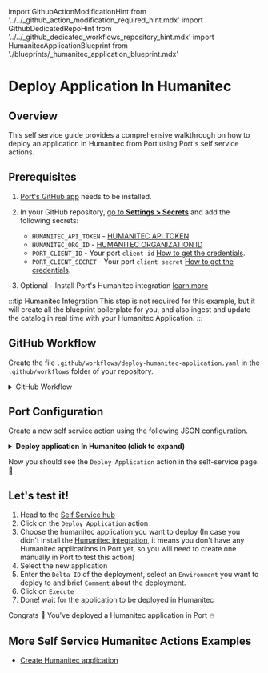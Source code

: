 import GithubActionModificationHint from '../../\_github_action_modification_required_hint.mdx'
import GithubDedicatedRepoHint from '../../\_github_dedicated_workflows_repository_hint.mdx'
import HumanitecApplicationBlueprint from './blueprints/_humanitec_application_blueprint.mdx'

# Deploy Application In Humanitec

## Overview
This self service guide provides a comprehensive walkthrough on how to deploy an application in Humanitec from Port using Port's self service actions.

## Prerequisites

1. [Port's GitHub app](https://github.com/apps/getport-io) needs to be installed.
2. In your GitHub repository, [go to **Settings > Secrets**](https://docs.github.com/en/actions/security-guides/using-secrets-in-github-actions#creating-secrets-for-a-repository) and add the following secrets:
   - `HUMANITEC_API_TOKEN` - [HUMANITEC API TOKEN](https://developer.humanitec.com/platform-orchestrator/reference/api-references/#authentication)
   - `HUMANITEC_ORG_ID` - [HUMANITEC ORGANIZATION ID](https://developer.humanitec.com/concepts/organizations/)
   - `PORT_CLIENT_ID` - Your port `client id` [How to get the credentials](https://docs.getport.io/build-your-software-catalog/sync-data-to-catalog/api/#find-your-port-credentials).
   - `PORT_CLIENT_SECRET` - Your port `client secret` [How to get the credentials](https://docs.getport.io/build-your-software-catalog/sync-data-to-catalog/api/#find-your-port-credentials).

3. Optional - Install Port's Humanitec integration [learn more](/docs/build-your-software-catalog/custom-integration/api/ci-cd/github-workflow/guides/humanitec/humanitec.md)

:::tip Humanitec Integration
This step is not required for this example, but it will create all the blueprint boilerplate for you, and also ingest and update the catalog in real time with your Humanitec Application.
:::

<HumanitecApplicationBlueprint/>

## GitHub Workflow

Create the file `.github/workflows/deploy-humanitec-application.yaml` in the `.github/workflows` folder of your repository.

<GithubDedicatedRepoHint/>

<details>
<summary>GitHub Workflow</summary>

```yaml showLineNumbers title="deploy-humanitec-application.yaml"
name: Deploy Humanitec Application
on:
  workflow_dispatch:
    inputs:
      delta_id:
        type: string
        description: The Delta ID
        required: true
      comment:
        type: string
        description: An optional comment to help communicate the purpose of the Deployment.
        required: false
      environment:
        type: string
        description: The Environment ID
        required: true
      port_context:
        required: true
        description: includes blueprint, run ID, and entity identifier from Port.

jobs:
  deploy-application:
    runs-on: ubuntu-latest
    steps:
      - name: Deploy Application
        uses: fjogeleit/http-request-action@v1
        with:
          url: 'https://api.humanitec.io/orgs/${{secrets.HUMANITEC_ORG_ID}}/apps/${{fromJson(inputs.port_context).entity}}/envs/${{inputs.environment}}/deploys'
          method: 'POST'
          customHeaders: '{"Content-Type": "application/json", "Authorization": "Bearer ${{ secrets.HUMANITEC_API_TOKEN }}"}'

      - name: Log Deploy Application Request Failure 
        if: failure()
        uses: port-labs/port-github-action@v1
        with:
          clientId: ${{ secrets.PORT_CLIENT_ID }}
          clientSecret: ${{ secrets.PORT_CLIENT_SECRET }}
          baseUrl: https://api.getport.io
          operation: PATCH_RUN
          runId: ${{fromJson(inputs.port_context).run_id}}
          logMessage: "Failed to deploy application ..."

      - name: Log Deploy Application Request Success
        uses: port-labs/port-github-action@v1
        with:
          clientId: ${{ secrets.PORT_CLIENT_ID }}
          clientSecret: ${{ secrets.PORT_CLIENT_SECRET }}
          baseUrl: https://api.getport.io
          operation: PATCH_RUN
          runId: ${{fromJson(inputs.port_context).run_id}}
          logMessage: |
             Application has been successfully deployed ! ✅
```

</details>

## Port Configuration

Create a new self service action using the following JSON configuration.

<details>
<summary><b> Deploy application In Humanitec (click to expand) </b></summary>

<GithubActionModificationHint/>

```json showLineNumbers
{
  "identifier": "deploy_application",
  "title": "Deploy Application",
  "icon": "Microservice",
  "description": "Deploy humanitec Application",
  "trigger": {
    "type": "self-service",
    "operation": "DAY-2",
    "userInputs": {
      "properties": {
        "delta_id": {
          "type": "string",
          "title": "Delta ID",
          "description": "Delta ID",
          "icon": "Deployment"
        },
        "comment": {
          "type": "string",
          "description": "Comment on the deployment",
          "title": "Comment"
        },
        "environment": {
          "type": "string",
          "title": "Environment",
          "description": "Deployment environment ID",
          "blueprint": "humanitecEnvironment",
          "format": "entity"
        }
      },
      "required": [
        "delta_id"
      ],
      "order": [
        "delta_id",
        "comment"
      ]
    },
    "blueprintIdentifier": "humanitecApplication"
  },
  "invocationMethod": {
    "type": "GITHUB",
    "org": "<GITHUB_ORG>",
    "repo": "<GITHUB_REPO>",
    "workflow": "deploy-humanitec-application.yaml",
    "workflowInputs": {
      "delta_id": "{{ .inputs.\"delta_id\" }}",
      "comment": "{{ .inputs.\"comment\" }}",
      "port_context": {
        "blueprint": "{{.action.blueprint}}",
        "entity": "{{.entity.identifier}}",
        "run_id": "{{.run.id}}"
      }
    },
    "reportWorkflowStatus": true
  },
  "requiredApproval": false
}
```
</details>

Now you should see the `Deploy Application` action in the self-service page. 🎉

## Let's test it!

1. Head to the [Self Service hub](https://app.getport.io/self-serve)
2. Click on the `Deploy Application` action
3. Choose the humanitec application you want to deploy (In case you didn't install the [Humanitec integration](/docs/build-your-software-catalog/custom-integration/api/ci-cd/github-workflow/guides/humanitec/humanitec.md), it means you don't have any Humanitec applications in Port yet, so you will need to create one manually in Port to test this action)
4. Select the new application
5. Enter the `Delta ID` of the deployment, select an `Environment` you want to deploy to and brief `Comment` about the deployment.
6. Click on `Execute`
7. Done! wait for the application to be deployed in Humanitec

Congrats 🎉 You've deployed a Humanitec application in Port 🔥

## More Self Service Humanitec Actions Examples
- [Create Humanitec application](/docs/actions-and-automations/setup-backend/github-workflow/examples/Humanitec/create-humanitec-application.md)
